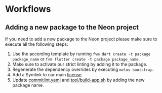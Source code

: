 # Workflows

## Adding a new package to the Neon project

If you need to add a new package to the Neon project please make sure to execute all the following steps:
1. Use the according template by running `fvm dart create -t package package_name` or `fvm flutter create -t package package_name`.
2. Make sure to activate our strict linting by adding it to the package.
3. Regenerate the dependency overrides by executing `melos bootstrap`.
4. Add a Symlink to our main [license](../LICENSE).
5. Update [commitlint.yaml](../commitlint.yaml) and [tool/build-app.sh](../tool/build-app.sh) by adding the new package name.

